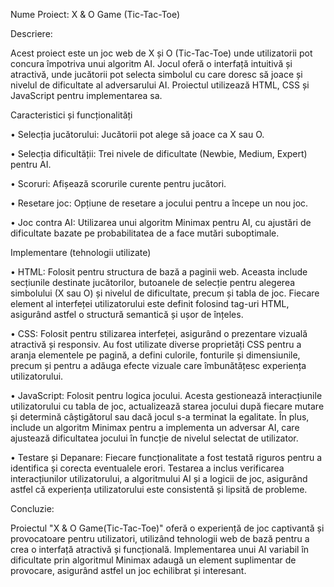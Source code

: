 Nume Proiect: X & O Game (Tic-Tac-Toe)


Descriere:

Acest proiect este un joc web de X și O (Tic-Tac-Toe) unde utilizatorii pot concura împotriva unui algoritm AI. Jocul oferă o interfață intuitivă și atractivă, unde jucătorii pot selecta simbolul cu care doresc să joace și nivelul de dificultate al adversarului AI. Proiectul utilizează HTML, CSS și JavaScript pentru implementarea sa.

Caracteristici și funcționalități

•	Selecția jucătorului: Jucătorii pot alege să joace ca X sau O.

•	Selecția dificultății: Trei nivele de dificultate (Newbie, Medium, Expert) pentru AI.

•	Scoruri: Afișează scorurile curente pentru jucători.

•	Resetare joc: Opțiune de resetare a jocului pentru a începe un nou joc.

•	Joc contra AI: Utilizarea unui algoritm Minimax pentru AI, cu ajustări de dificultate bazate pe probabilitatea de a face mutări suboptimale.

Implementare (tehnologii utilizate)

•	HTML: Folosit pentru structura de bază a paginii web. Aceasta include secțiunile destinate jucătorilor, butoanele de selecție pentru alegerea simbolului (X sau O) și nivelul de dificultate, precum și tabla de joc. Fiecare element al interfeței utilizatorului este definit folosind tag-uri HTML, asigurând astfel o structură semantică și ușor de înțeles.

•	CSS: Folosit pentru stilizarea interfeței, asigurând o prezentare vizuală atractivă și responsiv. Au fost utilizate diverse proprietăți CSS pentru a aranja elementele pe pagină, a defini culorile, fonturile și dimensiunile, precum și pentru a adăuga efecte vizuale care îmbunătățesc experiența utilizatorului.

•	JavaScript: Folosit pentru logica jocului. Acesta gestionează interacțiunile utilizatorului cu tabla de joc, actualizează starea jocului după fiecare mutare și determină câștigătorul sau dacă jocul s-a terminat la egalitate. În plus, include un algoritm Minimax pentru a implementa un adversar AI, care ajustează dificultatea jocului în funcție de nivelul selectat de utilizator.

•	Testare și Depanare: Fiecare funcționalitate a fost testată riguros pentru a identifica și corecta eventualele erori. Testarea a inclus verificarea interacțiunilor utilizatorului, a algoritmului AI și a logicii de joc, asigurând astfel că experiența utilizatorului este consistentă și lipsită de probleme.

Concluzie:

Proiectul "X & O Game(Tic-Tac-Toe)" oferă o experiență de joc captivantă și provocatoare pentru utilizatori, utilizând tehnologii web de bază pentru a crea o interfață atractivă și funcțională. Implementarea unui AI variabil în dificultate prin algoritmul Minimax adaugă un element suplimentar de provocare, asigurând astfel un joc echilibrat și interesant.

